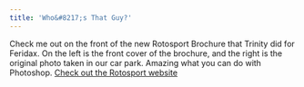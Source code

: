 ```yaml
---
title: 'Who&#8217;s That Guy?'
---
```

Check me out on the front of the new Rotosport Brochure that Trinity did for Feridax. On the left is the front cover of the brochure, and the right is the original photo taken in our car park. Amazing what you can do with Photoshop. [Check out the Rotosport website](http://www.rotosport.co.uk)